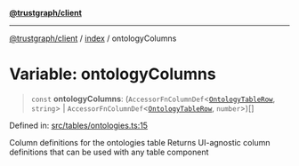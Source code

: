 [**@trustgraph/client**](../../README.md)

***

[@trustgraph/client](../../README.md) / [index](../README.md) / ontologyColumns

# Variable: ontologyColumns

> `const` **ontologyColumns**: (`AccessorFnColumnDef`\<[`OntologyTableRow`](../type-aliases/OntologyTableRow.md), `string`\> \| `AccessorFnColumnDef`\<[`OntologyTableRow`](../type-aliases/OntologyTableRow.md), `number`\>)[]

Defined in: [src/tables/ontologies.ts:15](https://github.com/trustgraph-ai/trustgraph-ts-client/blob/4700024d623d01d40c50072d60c021f3b6c60b54/src/tables/ontologies.ts#L15)

Column definitions for the ontologies table
Returns UI-agnostic column definitions that can be used with any table component
